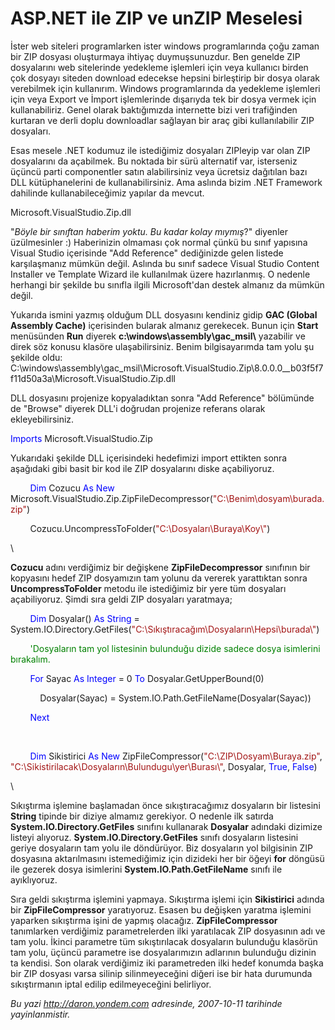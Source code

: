 # ASP.NET ile ZIP ve unZIP Meselesi
İster web siteleri programlarken ister windows programlarında çoğu zaman
bir ZIP dosyası oluşturmaya ihtiyaç duymuşsunuzdur. Ben genelde ZIP
dosyalarını web sitelerinde yedekleme işlemleri için veya kullanıcı
birden çok dosyayı siteden download edecekse hepsini birleştirip bir
dosya olarak verebilmek için kullanırım. Windows programlarında da
yedekleme işlemleri için veya Export ve İmport işlemlerinde dışarıyda
tek bir dosya vermek için kullanabiliriz. Genel olarak baktığımızda
internette bizi veri trafiğinden kurtaran ve derli doplu downloadlar
sağlayan bir araç gibi kullanılabilir ZIP dosyaları.

Esas mesele .NET kodumuz ile istediğimiz dosyaları ZIPleyip var olan ZIP
dosyalarını da açabilmek. Bu noktada bir sürü alternatif var, isterseniz
üçüncü parti componentler satın alabilirsiniz veya ücretsiz dağıtılan
bazı DLL kütüphanelerini de kullanabilirsiniz. Ama aslında bizim .NET
Framework dahilinde kullanabileceğimiz yapılar da mevcut.

Microsoft.VisualStudio.Zip.dll

"*Böyle bir sınıftan haberim yoktu. Bu kadar kolay mıymış*?" diyenler
üzülmesinler :) Haberinizin olmaması çok normal çünkü bu sınıf yapısına
Visual Studio içerisinde "Add Reference" dediğinizde gelen listede
karşılaşmanız mümkün değil. Aslında bu sınıf sadece Visual Studio
Content Installer ve Template Wizard ile kullanılmak üzere hazırlanmış.
O nedenle herhangi bir şekilde bu sınıfla ilgili Microsoft'dan destek
almanız da mümkün değil.

Yukarıda ismini yazmış olduğum DLL dosyasını kendiniz gidip **GAC
(Global Assembly Cache)** içerisinden bularak almanız gerekecek. Bunun
için **Start** menüsünden **Run** diyerek
**c:\\windows\\assembly\\gac\_msil\\** yazabilir ve direk söz konusu
klasöre ulaşabilirsiniz. Benim bilgisayarımda tam yolu şu şekilde oldu:
C:\\windows\\assembly\\gac\_msil\\Microsoft.VisualStudio.Zip\\8.0.0.0\_\_b03f5f7f11d50a3a\\Microsoft.VisualStudio.Zip.dll

DLL dosyasını projenize kopyaladıktan sonra "Add Reference" bölümünde de
"Browse" diyerek DLL'i doğrudan projenize referans olarak
ekleyebilirsiniz.

<span style="color: blue;">Imports</span> Microsoft.VisualStudio.Zip

Yukarıdaki şekilde DLL içerisindeki hedefimizi import ettikten sonra
aşağıdaki gibi basit bir kod ile ZIP dosyalarını diske açabiliyoruz.

        <span style="color: blue;">Dim</span> Cozucu <span
style="color: blue;">As</span> <span style="color: blue;">New</span>
Microsoft.VisualStudio.Zip.ZipFileDecompressor(<span
style="color: #a31515;">"C:\\Benim\\dosyam\\burada.zip"</span>)

        Cozucu.UncompressToFolder(<span
style="color: #a31515;">"C:\\Dosyaları\\Buraya\\Koy\\"</span>)

\

**Cozucu** adını verdiğimiz bir değişkene **ZipFileDecompressor**
sınıfının bir kopyasını hedef ZIP dosyamızın tam yolunu da vererek
yarattıktan sonra **UncompressToFolder** metodu ile istediğimiz bir yere
tüm dosyaları açabiliyoruz. Şimdi sıra geldi ZIP dosyaları yaratmaya;

        <span style="color: blue;">Dim</span> Dosyalar() <span
style="color: blue;">As</span> <span style="color: blue;">String</span>
= System.IO.Directory.GetFiles(<span
style="color: #a31515;">"C:\\Sıkıştıracağım\\Dosyaların\\Hepsi\\burada\\"</span>)

        <span style="color: green;">'Dosyaların tam yol listesinin
bulunduğu dizide sadece dosya isimlerini bırakalım.</span>

        <span style="color: blue;">For</span> Sayac <span
style="color: blue;">As</span> <span style="color: blue;">Integer</span>
= 0 <span style="color: blue;">To</span> Dosyalar.GetUpperBound(0)

            Dosyalar(Sayac) =
System.IO.Path.GetFileName(Dosyalar(Sayac))

        <span style="color: blue;">Next</span>

 

        <span style="color: blue;">Dim</span> Sikistirici <span
style="color: blue;">As</span> <span style="color: blue;">New</span>
ZipFileCompressor(<span
style="color: #a31515;">"C:\\ZIP\\Dosyam\\Buraya.zip"</span>, <span
style="color: #a31515;">"C:\\Sikistirilacak\\Dosyaların\\Bulundugu\\yer\\Burası\\"</span>,
Dosyalar, <span style="color: blue;">True</span>, <span
style="color: blue;">False</span>)

\

Sıkıştırma işlemine başlamadan önce sıkıştıracağımız dosyaların bir
listesini **String** tipinde bir diziye almamız gerekiyor. O nedenle ilk
satırda **System.IO.Directory.GetFiles** sınıfını kullanarak
**Dosyalar** adındaki dizimize listeyi alıyoruz.
**System.IO.Directory.GetFiles** sınıfı dosyaların listesini geriye
dosyaların tam yolu ile döndürüyor. Biz dosyaların yol bilgisinin ZIP
dosyasına aktarılmasını istemediğimiz için dizideki her bir öğeyi
**for** döngüsü ile gezerek dosya isimlerini
**System.IO.Path.GetFileName** sınıfı ile ayıklıyoruz.

Sıra geldi sıkıştırma işlemini yapmaya. Sıkıştırma işlemi için
**Sikistirici** adında bir **ZipFileCompressor** yaratıyoruz. Esasen bu
değişken yaratma işlemini yaparken sıkıştırma işini de yapmış olacağız.
**ZipFileCompressor** tanımlarken verdiğimiz parametrelerden ilki
yaratılacak ZIP dosyasının adı ve tam yolu. İkinci parametre tüm
sıkıştırılacak dosyaların bulunduğu klasörün tam yolu, üçüncü parametre
ise dosyalarımızın adlarının bulunduğu dizinin ta kendisi. Son olarak
verdiğimiz iki parametreden ilki hedef konumda başka bir ZIP dosyası
varsa silinip silinmeyeceğini diğeri ise bir hata durumunda
sıkıştırmanın iptal edilip edilmeyeceğini belirliyor.



*Bu yazi http://daron.yondem.com adresinde, 2007-10-11 tarihinde yayinlanmistir.*
